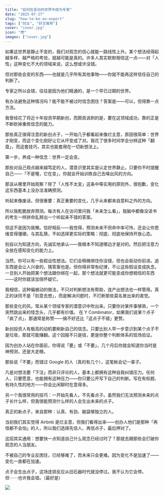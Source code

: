 ```yaml
---
title: "如何在变动的世界中成为专家"
date: "2025-07-27"
slug: "how-to-be-an-expert"
tags: ["创业", "好文推荐"]
cover: "cover.jpg"
icon: "😎"
images: ["cover.jpg"]
---
```

如果这世界是静止不变的，我们对观念的信心就能一路线性上升。某个想法经得起越多样、越严格的考验，就越可能是真的。许多人其实默默相信这一点——对「人性」这种变化不大的领域来说，这么想或许没错。



但对那些会变的东西——也就是几乎所有其他事物——你就不能再这样信任自己的判断了。



专家之所以会错，往往是因为他们精通的，是一个早已过期的世界。



有办法避免这种情况吗？能不能不被过时信念困住？答案是——可以，但得靠一点方法。



我曾经花了将近十年投资早期新创，而颇具讽刺的是，要在这领域成功，靠的正是不断砍掉重练信念的能力。



那些真正值得注意的新创点子，一开始几乎都看起来像烂主意，原因很简单：世界才刚变，而这个变化刚好让它从坏变成了对。我花了很多时间学会分辨这种「翻盘」，而这套技巧，其实也能套用在一切新想法上。



第一步，养成一种信念：世界一定会变。



那些对自己观点越来越笃定的人，潜意识里其实是认定世界静止。只要你不时提醒自己——「不是喔，它在变」，你就会开始训练自己去嗅出风的方向。



那该从哪里开始观察？除了「人性不太变」这条中等实用的原则外，很抱歉，变化这东西基本上没办法准确预测。



听起来像废话，但很重要：真正重要的变化，几乎从来都来自意料之外的方向。



所以我乾脆放弃预测。每次有人在访问里问我「未来怎么看」，我脑中都像没读书的考生一样拼命乱掰出一个听起来不错的答案。



但这不是因为我懒。恰好相反——我觉得，预测未来不但命中率可怜，还会让你思维变得僵硬。与其乱猜，不如选择更实际的策略：彻底、彻底地保持开放心态。



别自以为知道方向，先诚实地承认——我根本不知道哪边才是对的。然后把注意力全放在感知变化的能力上。



当然，你可以有一些假设性想法。它们会稍微绑住你没错，但也会驱动你前进。追东西是会让人兴奋的，猜答案也是。但你得非常有纪律，不让这些假设变成执念。
一旦别人开始把某个想法跟你绑在一起，那个想法就更可能变成你想相信的东西——这时你就该加倍怀疑它。



我相信，这种偏被动的做法，不只对判断想法有帮助，连产出想法也一样管用。真正的诀窍不是「刻意去想」，而是解决问题时，不打断那些莫名冒出来的直觉。



那些变化的风，常从某个领域专家的潜意识中吹出来。只要你对某件事够熟，一个突然跳出来的怪念头，几乎都有价值。
在 Y Combinator，如果我们说某个点子「疯了点」，那通常是称赞——搞不好还比「这点子不错」更赞。



新创投资人有极高的动机要刷新自己的信念。只要比别人早一步意识到某个点子不是垃圾，那就可能赚翻。这个回报不只是钱，更是你整个判断体系的现场验证。



因为创办人站在你面前，你得说「要」或「不要」，几个月后你就会知道你当时是神预测，还是大走眼。



那些说「不要」而错过 Google 的人（真的有几个），这笔帐会记一辈子。



凡是对想法要「下注」而非只评论的人，基本上都拥有这种自我纠错压力。任何人，只要愿意，也能拥有这种压力——你只要公开写下自己的判断。写在有标题、有持久性的地方——你会比闲聊时在意得多。



另一个我很常用的技巧：一开始先看人，不先看点子。虽然我们无法预测未来的点子长什么样，但我很能预测什么样的人会生出未来的点子。



真正的新点子，来自那种：认真、有劲、脑袋够独立的人。



当初我们其实觉得 Airbnb 是烂主意，但我们看得出来——创办人他们是那种「再怪都不会怕」的人，所以我们选择先信人、再信点子，最后押对了。



这招其实通用：想要快一点知道自己什么观念已经过时了？那就去跟那些会打破你观念的人当朋友。



不被自己的专业反困住，已经够难了，而未来只会更难。因为变化不是加速了——变化一直都在加速。



点子会生出点子，这场连锁反应从旧石器时代就没停过。我不认为它会停。
但⋯⋯也许我会错。（最好是）




![](https://prod-files-secure.s3.us-west-2.amazonaws.com/112d0858-5090-4d34-a606-b75eb8d65fd2/46476355-9cf3-4e99-9b7a-3531bc426380/1000202064.png?X-Amz-Algorithm=AWS4-HMAC-SHA256&X-Amz-Content-Sha256=UNSIGNED-PAYLOAD&X-Amz-Credential=ASIAZI2LB4662ZHWSWZD%2F20251022%2Fus-west-2%2Fs3%2Faws4_request&X-Amz-Date=20251022T182113Z&X-Amz-Expires=3600&X-Amz-Security-Token=IQoJb3JpZ2luX2VjEHoaCXVzLXdlc3QtMiJIMEYCIQCTehC5VIh2Rl1LdvH5B25q%2FzbUHhBjD3Yskz1KbZq%2BOAIhAMNgm8p4j2UNKwKPlLWKlPK%2FH2FNI0y9iUrrJE6fUKJIKv8DCDMQABoMNjM3NDIzMTgzODA1IgwkM8Ep5wfOuXqbHNcq3AOKPdeSKALqXTgqwcOu%2BP%2F4V4tPOEYpjufw6WtTOIqyM4rPQuxmSZrU1PvCMG3rM7c7auWJLWRimEr%2FYJRR2pGjEHW3aU8UmdEOj0xZb0fSNNaiYdlLHfzjyppk5MBhRfWjSsWJzzRLt22QFJY8weccdurDZ23nppvSZODLdYnCwBm0bHIR05WeWdV1wAz%2F1gqT8xfXe9cc81q1BiIMTiC0Cld%2FBmEFxSaBw7xEuUsCiP2q5Cy2liD%2FCIWCGVITaTxMYgvIHAER7nFavHW6%2BuqlmxXKjVd2wK4KT%2FysZWafCpKYmwo2MZ9V%2FyspS5skGnVfK8zFXn%2Fh7FPSNNMDYutP4afGJT9CTT7a6zdf1yYXWiynPWWVibZ2vbmWpBKIO6FE01qiJN3BXaYkeVxTBOg%2FpppMlZ0E6gXkho5eJsPPnp%2F5QfcjrVllEiT4ZSXUqsP9LFZcJlmmMC%2Ft%2BEABn1km3jsALfvATk9ukWwNRNfuO3cSKh1uidyxMdK4yS2C89L3VR1G14jx%2BiCjw1fXSgyymibhHe6Abiv79KYVXucsUWNiM6drqJlqHIOoJCSDFnctPFyHTZnLinvpb%2BsKOPhkWp69spzeS8j75v22l7tgMtU3z9V4Q1ChSJlIVjDZt%2BTHBjqkARQWi3wbn1y2TS9%2B%2F5dy8w%2FQfqtRzBXRyWh3CLQyBcLBlJf%2BRaZoUrXwCd6xvzSIyVlFc1YYZTtQm1YuDdBmhVSzCiZhUiKKHJLRfHocnN6D2iSfJlYMOJWmn1RjECAcncrG6tav4jyunPPdKD8u9UoPgyPYLSUppL9XvpQjEptY95eRPCegRt2DcTOGn5e41BlVWPWVwZMzpNZWgx276dCQVQ7h&X-Amz-Signature=cecc0e0fd3c4f53fdf2cf29bb98185d7298f31c25b948a999a2db2724e369ef8&X-Amz-SignedHeaders=host&x-amz-checksum-mode=ENABLED&x-id=GetObject)

